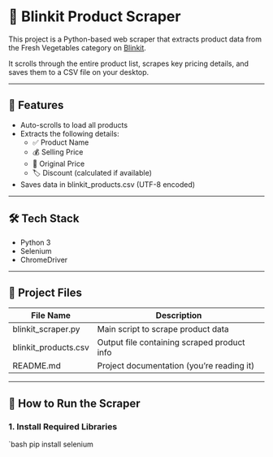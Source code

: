 # 🛒 Blinkit Product Scraper

This project is a Python-based web scraper that extracts product data from the Fresh Vegetables category on [Blinkit](https://blinkit.com).

It scrolls through the entire product list, scrapes key pricing details, and saves them to a CSV file on your desktop.

---

## 📌 Features

- Auto-scrolls to load all products
- Extracts the following details:
  - ✅ Product Name
  - 💰 Selling Price
  - 💸 Original Price
  - 🏷️ Discount (calculated if available)
- Saves data in blinkit_products.csv (UTF-8 encoded)

---

## 🛠️ Tech Stack

- Python 3
- Selenium
- ChromeDriver

---

## 📁 Project Files

| File Name              | Description                                 |
|------------------------|---------------------------------------------|
| blinkit_scraper.py     | Main script to scrape product data          |
| blinkit_products.csv   | Output file containing scraped product info |
| README.md              | Project documentation (you’re reading it)   |

---

## 🚀 How to Run the Scraper

### 1. Install Required Libraries

`bash
pip install selenium
